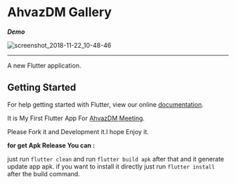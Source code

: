 # AhvazDM Gallery 


***Demo***

![screenshot_2018-11-22_10-48-46](https://user-images.githubusercontent.com/26750131/48912712-52415400-ee44-11e8-9994-5054dabd0ab2.png)

----

A new Flutter application.

## Getting Started

For help getting started with Flutter, view our online
[documentation](https://flutter.io/).

It is My First Flutter App For [AhvazDM Meeting](https://t.me/AhvazDM).

Please Fork it and Development it.I hope Enjoy it.

**for get Apk Release You can :**

just run ```flutter clean``` and run ```flutter build apk``` after that and it generate update app apk.
if you want to install it directly just run ```flutter install``` after the build command.
